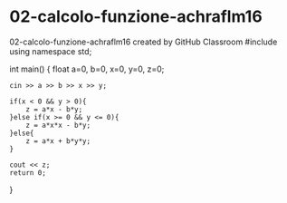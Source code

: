 # 02-calcolo-funzione-achraflm16
02-calcolo-funzione-achraflm16 created by GitHub Classroom
#include <iostream>
using namespace std;

int main() {
    float a=0, b=0, x=0, y=0, z=0;

    cin >> a >> b >> x >> y;

    if(x < 0 && y > 0){
        z = a*x - b*y;
    }else if(x >= 0 && y <= 0){
        z = a*x*x - b*y;
    }else{
        z = a*x + b*y*y;
    }

    cout << z;
    return 0;
}
